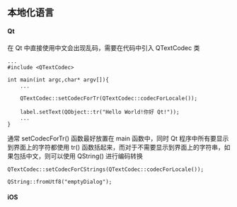 ## 本地化语言

#### Qt
在 Qt 中直接使用中文会出现乱码，需要在代码中引入 QTextCodec 类

```
...
#include <QTextCodec>

int main(int argc,char* argv[]){
    ...

    QTextCodec::setCodecForTr(QTextCodec::codecForLocale());

    label.setText(QObject::tr("Hello World!你好 Qt!"));
    ...
}

```

通常 setCodecForTr() 函数最好放置在 main 函数中，同时 Qt 程序中所有要显示到界面上的字符都使用 tr() 函数括起来，而对于不需要显示到界面上的字符串，如果包括中文，则可以使用 QString() 进行编码转换

```
QTextCodec::setCodecForCStrings(QTextCodec::codecForLocale());

QString::fromUtf8("emptyDialog");
```

#### iOS


